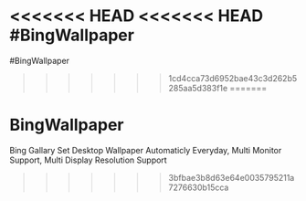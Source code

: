 <<<<<<< HEAD
<<<<<<< HEAD
#BingWallpaper
=======
#BingWallpaper
>>>>>>> 1cd4cca73d6952bae43c3d262b5285aa5d383f1e
=======
# BingWallpaper
Bing Gallary Set Desktop Wallpaper Automaticly Everyday, Multi Monitor Support, Multi Display Resolution Support 
>>>>>>> 3bfbae3b8d63e64e0035795211a7276630b15cca
